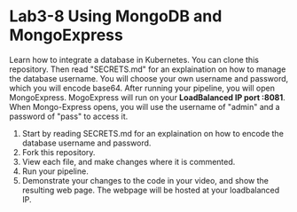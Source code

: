 # Lab3-8 Using MongoDB and MongoExpress
Learn how to integrate a database in Kubernetes.  You can clone this repository.  Then read "SECRETS.md" for an explaination on how to manage the database username. You will choose your own username and password, which you will encode base64.  After running your pipeline, you will open MongoExpress.   MogoExpress will run on your __LoadBalanced IP port :8081__. When Mongo-Express opens, you will use the username of "admin" and a password of "pass" to access it.

1) Start by reading SECRETS.md for an explaination on how to encode the database username and password.
2) Fork this repository.
3) View each file, and make changes where it is commented.  
4) Run your pipeline.
5) Demonstrate your changes to the code in your video, and show the resulting web page.  The webpage will be hosted at your loadbalanced IP.
